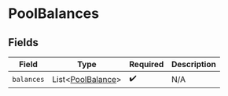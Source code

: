# PoolBalances


## Fields

| Field                                                   | Type                                                    | Required                                                | Description                                             |
| ------------------------------------------------------- | ------------------------------------------------------- | ------------------------------------------------------- | ------------------------------------------------------- |
| `balances`                                              | List<[PoolBalance](../../models/shared/PoolBalance.md)> | :heavy_check_mark:                                      | N/A                                                     |